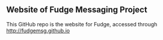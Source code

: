 Website of Fudge Messaging Project
----------------------------------

This GitHub repo is the website for Fudge, accessed through http://fudgemsg.github.io


